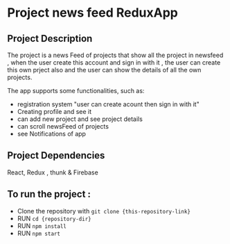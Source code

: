# Project news feed ReduxApp

## Project Description
The project is a news Feed of projects that show all the project in newsfeed , when the user create this account and sign in with it , the user can create this own prject also and the user can show the details of all the own projects.

The app supports some functionalities, such as:
* registration system "user can create acount then sign in with it"
* Creating profile and see it
* can add new project and see project details
* can scroll newsFeed of projects 
* see Notifications of app

## Project Dependencies
React, Redux , thunk & Firebase

## To run the project :
- Clone the repository with `git clone {this-repository-link}`
- RUN `cd {repository-dir}`
- RUN `npm install`
- RUN `npm start`
